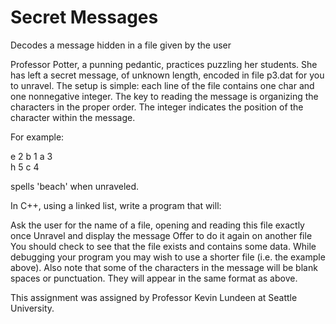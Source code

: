 # Secret Messages

Decodes a message hidden in a file given by the user

Professor Potter, a punning pedantic, practices puzzling her students. She has left a secret message, of unknown length, encoded in file p3.dat for you to unravel. The setup is simple: each line of the file contains one char and one nonnegative integer. The key to reading the message is organizing the characters in the proper order. The integer indicates the position of the character within the message.

For example:

e 2
b 1
a 3       
h 5
c 4

spells 'beach' when unraveled.

In C++, using a linked list, write a program that will:

Ask the user for the name of a file, opening and reading this file exactly once
Unravel and display the message
Offer to do it again on another file
You should check to see that the file exists and contains some data. While debugging your program you may wish to use a shorter file (i.e. the example above). Also note that some of the characters in the message will be blank spaces or punctuation. They will appear in the same format as above.

This assignment was assigned by Professor Kevin Lundeen at Seattle University.
